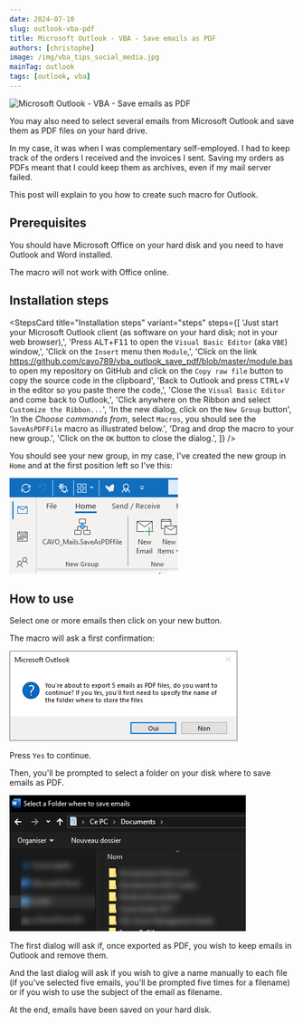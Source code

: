 ```yaml
---
date: 2024-07-10
slug: outlook-vba-pdf
title: Microsoft Outlook - VBA - Save emails as PDF
authors: [christophe]
image: /img/vba_tips_social_media.jpg
mainTag: outlook
tags: [outlook, vba]
---
```

![Microsoft Outlook - VBA - Save emails as PDF](/img/vba_tips_banner.jpg)

You may also need to select several emails from Microsoft Outlook and save them as PDF files on your hard drive.

In my case, it was when I was complementary self-employed. I had to keep track of the orders I received and the invoices I sent. Saving my orders as PDFs meant that I could keep them as archives, even if my mail server failed.

This post will explain to you how to create such macro for Outlook.

<!-- truncate -->

## Prerequisites

You should have Microsoft Office on your hard disk and you need to have Outlook and Word installed.

The macro will not work with Office online.

## Installation steps

<StepsCard
  title="Installation steps"
  variant="steps"
  steps={[
    'Just start your Microsoft Outlook client (as software on your hard disk; not in your web browser),',
    'Press <kbd>ALT</kbd>+<kbd>F11</kbd> to open the `Visual Basic Editor` (aka `VBE`) window,',
    'Click on the `Insert` menu then `Module`,',
    'Click on the link <a href="https://github.com/cavo789/vba_outlook_save_pdf/blob/master/module.bas">https://github.com/cavo789/vba_outlook_save_pdf/blob/master/module.bas</a> to open my repository on GitHub and click on the `Copy raw file` button to copy the source code in the clipboard',
    'Back to Outlook and press <kbd>CTRL</kbd>+<kbd>V</kbd> in the editor so you paste there the code,',
    'Close the `Visual Basic Editor` and come back to Outlook,',
    'Click anywhere on the Ribbon and select `Customize the Ribbon...`',
    'In the new dialog, click on the `New Group` button',
    'In the *Choose commands from*, select `Macros`, you should see the `SaveAsPDFFile` macro as illustrated below.',
    'Drag and drop the macro to your new group.',
    'Click on the `OK` button to close the dialog.',
  ]}
/>

You should see your new group, in my case, I've created the new group in `Home` and at the first position left so I've this:

![The new group](./images/ribbon_macro.png)

## How to use

Select one or more emails then click on your new button.

The macro will ask a first confirmation:

![Five emails selected](./images/five_emails_selected.png)

Press `Yes` to continue.

Then, you'll be prompted to select a folder on your disk where to save emails as PDF.

![Where emails should be saved?](./images/where_to_save.png)

The first dialog will ask if, once exported as PDF, you wish to keep emails in Outlook and remove them.

And the last dialog will ask if you wish to give a name manually to each file (if you've selected five emails, you'll be prompted five times for a filename) or if you wish to use the subject of the email as filename.

At the end, emails have been saved on your hard disk.
